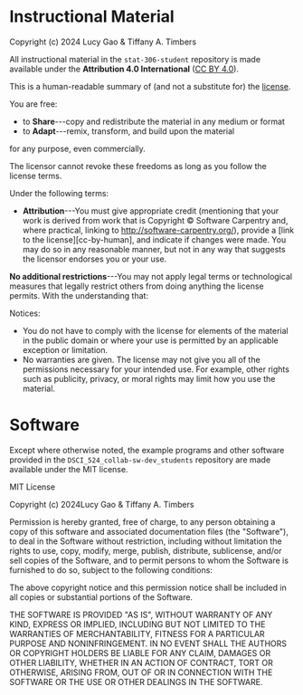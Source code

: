 # Instructional Material

Copyright (c) 2024 Lucy Gao & Tiffany A. Timbers

All instructional material in the `stat-306-student` repository is made available under the **Attribution 4.0 International** ([CC BY 4.0](https://creativecommons.org/licenses/by/4.0/)).

This is a human-readable summary of (and not a substitute for) the [license](https://creativecommons.org/licenses/by/4.0/legalcode).

You are free:

-   to **Share**---copy and redistribute the material in any medium or format
-   to **Adapt**---remix, transform, and build upon the material

for any purpose, even commercially.

The licensor cannot revoke these freedoms as long as you follow the license terms.

Under the following terms:

-   **Attribution**---You must give appropriate credit (mentioning that your work is derived from work that is Copyright © Software Carpentry and, where practical, linking to http://software-carpentry.org/), provide a \[link to the license\]\[cc-by-human\], and indicate if changes were made. You may do so in any reasonable manner, but not in any way that suggests the licensor endorses you or your use.

**No additional restrictions**---You may not apply legal terms or technological measures that legally restrict others from doing anything the license permits. With the understanding that:

Notices:

-   You do not have to comply with the license for elements of the material in the public domain or where your use is permitted by an applicable exception or limitation.
-   No warranties are given. The license may not give you all of the permissions necessary for your intended use. For example, other rights such as publicity, privacy, or moral rights may limit how you use the material.

# Software

Except where otherwise noted, the example programs and other software provided in the `DSCI_524_collab-sw-dev_students` repository are made available under the MIT license.

MIT License

Copyright (c) 2024Lucy Gao & Tiffany A. Timbers

Permission is hereby granted, free of charge, to any person obtaining a copy of this software and associated documentation files (the "Software"), to deal in the Software without restriction, including without limitation the rights to use, copy, modify, merge, publish, distribute, sublicense, and/or sell copies of the Software, and to permit persons to whom the Software is furnished to do so, subject to the following conditions:

The above copyright notice and this permission notice shall be included in all copies or substantial portions of the Software.

THE SOFTWARE IS PROVIDED "AS IS", WITHOUT WARRANTY OF ANY KIND, EXPRESS OR IMPLIED, INCLUDING BUT NOT LIMITED TO THE WARRANTIES OF MERCHANTABILITY, FITNESS FOR A PARTICULAR PURPOSE AND NONINFRINGEMENT. IN NO EVENT SHALL THE AUTHORS OR COPYRIGHT HOLDERS BE LIABLE FOR ANY CLAIM, DAMAGES OR OTHER LIABILITY, WHETHER IN AN ACTION OF CONTRACT, TORT OR OTHERWISE, ARISING FROM, OUT OF OR IN CONNECTION WITH THE SOFTWARE OR THE USE OR OTHER DEALINGS IN THE SOFTWARE.
